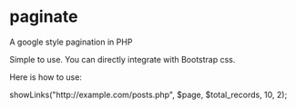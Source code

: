 # paginate
A google style pagination in PHP

Simple to use. You can directly integrate with Bootstrap css.

Here is how to use:

<?php
require_once("Pager.php");

$total_records = 100; //total records that you want to show as paginated
$page = $_GET['page'];
$pager = new Pager;
echo $pager->showLinks("http://example.com/posts.php", $page, $total_records, 10, 2);
